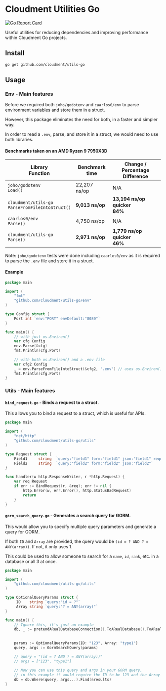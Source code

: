 # Cloudment Utilities Go

[![Go Report Card](https://goreportcard.com/badge/github.com/cloudment/utils-go)](https://goreportcard.com/report/github.com/cloudment/utils-go)

Useful utilities for reducing dependencies and improving performance within Cloudment Go projects.

## Install

```bash
go get github.com/cloudment/utils-go
```

## Usage

### Env - Main features

Before we required both `joho/godotenv` and `caarlos0/env` to parse environment variables and store them in a struct.

However, this package eliminates the need for both, in a faster and simpler way.

In order to read a `.env`, parse, and store it in a struct, we would need to use both libraries.

#### Benchmarks taken on an AMD Ryzen 9 7950X3D

| Library<br/>Function                                   | Benchmark time  | Change / Percentage Difference       |
|--------------------------------------------------------|-----------------|--------------------------------------|
| `joho/godotenv` <br/> `Load()`                         | 22,207 ns/op    | N/A                                  |
| `cloudment/utils-go` <br/> `ParseFromFileIntoStruct()` | **9,013 ns/op** | **13,194 ns/op quicker <br/>   84%** |
| `caarlos0/env`  <br/>  `Parse()`                       | 4,750 ns/op     | N/A                                  |
| `cloudment/utils-go` <br/> `Parse()`                   | **2,971 ns/op** | **1,779 ns/op quicker <br/>   46%**  |

Note: `joho/godotenv` tests were done including `caarlos0/env` as it is required to parse the `.env` file and store it in a struct.

#### Example
```go
package main

import (
    "fmt"
    "github.com/cloudment/utils-go/env"
)

type Config struct {
    Port int `env:"PORT" envDefault:"8080"`
}

func main() { 
    // with just os.Environ() 
    var cfg Config
    env.Parse(&cfg)
    fmt.Println(cfg.Port)
	
    // with both os.Environ() and a .env file
    var cfg2 Config
    _ = env.ParseFromFileIntoStruct(&cfg2, ".env") // uses os.Environ() and .env file
    fmt.Println(cfg.Port)
}
```

### Utils - Main features

#### `bind_request.go` - Binds a request to a struct.

This allows you to bind a request to a struct, which is useful for APIs.

```go
package main

import (
    "net/http"
    "github.com/cloudment/utils-go/utils"
)

type Request struct {
    Field1     string  `query:"field1" form:"field1" json:"field1" required:"true"`
    Field2     string  `query:"field2" form:"field2" json:"field2"`
}

func handler(w http.ResponseWriter, r *http.Request) {
    var req Request
    if err := BindRequest(r, &req); err != nil {
        http.Error(w, err.Error(), http.StatusBadRequest)
        return
    }
}
```

#### `gorm_search_query.go` - Generates a search query for GORM.

This would allow you to specify multiple query parameters and generate a query for GORM.

If both `ID` and `Array` are provided, the query would be `(id = ? AND ? = ANY(array))`. If not, it only uses 1.

This could be used to allow someone to search for a `name`, `id`, `rank`, etc. in a database or all 3 at once.

```go
package main

import (
    "github.com/cloudment/utils-go/utils"
)

type OptionalQueryParams struct {
     ID    string `query:"id = ?"`
     Array string `query:"? = ANY(array)"`
}

func main() {
	// Ignore this, it's just an example
	db, _ := pretendARealDatabaseConnection().ToARealDatabase().ToARealTable()
	
	
	params := OptionalQueryParams{ID: "123", Array: "type1"}
	query, args := GormSearchQuery(params)

	// query = "(id = ? AND ? = ANY(array))"
	// args = ["123", "type1"]
	
	// Now you can use this query and args in your GORM query, 
	// in this example it would require the ID to be 123 and the Array to contain "type1"
	db = db.Where(query, args...).Find(&results)
}
```